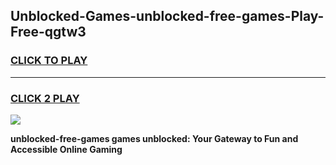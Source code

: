 
## Unblocked-Games-unblocked-free-games-Play-Free-qgtw3
<h3>
<a href="https://premium76.site?title=unblocked-free-games&ref=09A">CLICK TO PLAY</a></h3>
<hr>

<h3>
<a href="https://premium76.site?title=unblocked-free-games&ref=09A">CLICK 2 PLAY</a>
  
</h3>

<a href="https://premium76.site?title=unblocked-free-games&ref=09A"><img src="https://clearcache.store/games.png"></a>


**unblocked-free-games games unblocked: Your Gateway to Fun and Accessible Online Gaming**
